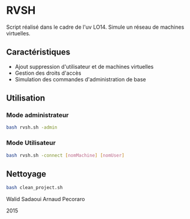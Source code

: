 # RVSH

Script réalisé dans le cadre de l'uv LO14.
Simule un réseau de machines virtuelles.

## Caractéristiques

- Ajout suppression d'utilisateur et de machines virtuelles
- Gestion des droits d'accès
- Simulation des commandes d'administration de base

## Utilisation

### Mode administrateur
```sh
bash rvsh.sh -admin
```

### Mode Utilisateur
```sh
bash rvsh.sh -connect [nomMachine] [nomUser]
```

## Nettoyage

```sh
bash clean_project.sh
```

Walid Sadaoui
Arnaud Pecoraro

2015
